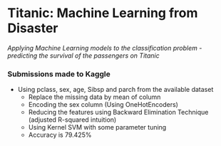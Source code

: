 # Titanic: Machine Learning from Disaster

*Applying Machine Learning models to the classification problem - predicting the survival of the passengers on Titanic*

### Submissions made to Kaggle


* Using pclass, sex, age, Sibsp and parch from the available dataset
	* Replace the missing data by mean of column
	* Encoding the sex column (Using OneHotEncoders)
	* Reducing the features using Backward Elimination Technique (adjusted R-squared intuition)
	* Using Kernel SVM with some parameter tuning
	* Accuracy is 79.425%
